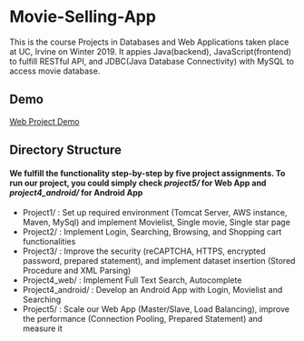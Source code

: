 # Movie-Selling-App

This is the course Projects in Databases and Web Applications taken place at UC, Irvine on Winter 2019. It appies Java(backend), JavaScript(frontend) to fulfill RESTful API, and JDBC(Java Database Connectivity) with MySQL to access movie database.

## Demo

[Web Project Demo](https://drive.google.com/open?id=1tfIvCw34vw5W_Zmf8EhlhHbtmgb4_oag)


## Directory Structure
#### We fulfill the functionality step-by-step by five project assignments. To run our project, you could simply check *project5/* for Web App and *project4_android/* for Android App

-	Project1/ : Set up required environment (Tomcat Server, AWS instance, Maven, MySql) and implement Movielist, Single movie, Single star page
-	Project2/ : Implement Login, Searching, Browsing, and Shopping cart functionalities
-	Project3/ : Improve the security (reCAPTCHA, HTTPS, encrypted password, prepared statement), and implement dataset insertion (Stored Procedure and XML Parsing)
-	Project4_web/ : Implement Full Text Search, Autocomplete
-	Project4_android/ : Develop an Android App with Login, Movielist and Searching
-	Project5/ : Scale our Web App (Master/Slave, Load Balancing), improve the performance (Connection Pooling, Prepared Statement) and measure it
